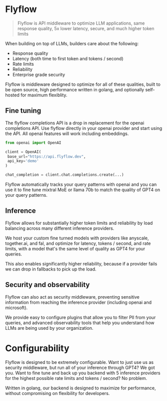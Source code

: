 # Flyflow 

> Flyflow is API middleware to optimize LLM applications, same response quality, 5x lower latency, secure, and much higher token limits

When building on top of LLMs, builders care about the following: 

- Response quality 
- Latency (both time to first token and tokens / second)
- Rate limits 
- Reliability
- Enterprise grade security

Flyflow is middleware designed to optimize for all of these qualities, built to be open source, high performance written in golang, and optionally self-hosted for maximum flexiblity.

## Fine tuning 

The flyflow completions API is a drop in replacement for the openai completions API. Use flyflow directly in your openai provider and start using the API. All openai features will work including embeddings. 

```python 
from openai import OpenAI

client = OpenAI(
 base_url="https://api.flyflow.dev",
 api_key='demo'
)

chat_completion = client.chat.completions.create(...)
```

Flyflow automatically tracks your query patterns with openai and you can use it to fine tune mixtral MoE or llama 70b to match the quality of GPT4 on your query patterns. 

## Inference 

Flyflow allows for substantially higher token limits and reliability by load balancing across many different inference providers. 

We host your custom fine turned models with providers like anyscale, together.ai, and fal, and optimize for latency, tokens / second, and rate limits, with a model that's the same level of quality as GPT4 for your queries. 

This also enables significantly higher reliability, because if a provider fails we can drop in fallbacks to pick up the load. 

## Security and observability

Flyflow can also act as security middleware, preventing sensitive information from reaching the inference provider (including openai and microsoft). 

We provide easy to configure plugins that allow you to filter PII from your queries, and advanced observability tools that help you understand how LLMs are being used by your organization.

# Configurability

Flyflow is designed to be extremely configurable. Want to just use us as security middleware, but run all of your inference through GPT4? We got you. Want to fine tune and back up you backend with 5 inference providers for the highest possible rate limits and tokens / second? No problem. 

Written in golang, our backend is designed to maximize for performance, without compromising on flexibility for developers. 


